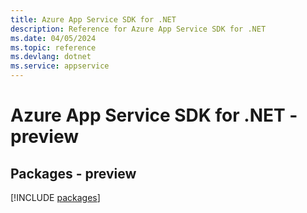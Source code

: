 ```yaml
---
title: Azure App Service SDK for .NET
description: Reference for Azure App Service SDK for .NET
ms.date: 04/05/2024
ms.topic: reference
ms.devlang: dotnet
ms.service: appservice
---
```

# Azure App Service SDK for .NET - preview
## Packages - preview
[!INCLUDE [packages](app-service-index.md)]